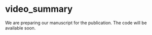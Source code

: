 # video_summary

We are preparing our manuscript for the publication. The code will be available soon.
